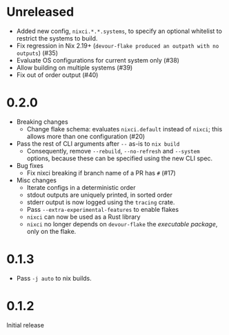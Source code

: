 
# Unreleased

- Added new config, `nixci.*.*.systems`, to specify an optional whitelist to restrict the systems to build.
- Fix regression in Nix 2.19+ (`devour-flake produced an outpath with no outputs`) (\#35)
- Evaluate OS configurations for current system only (\#38)
- Allow building on multiple systems (\#39)
- Fix out of order output (\#40)

# 0.2.0

- Breaking changes
    - Change flake schema: evaluates `nixci.default` instead of `nixci`; this allows more than one configuration (#20)
- Pass the rest of CLI arguments after `--` as-is to `nix build`
    - Consequently, remove `--rebuild`, `--no-refresh` and `--system` options, because these can be specified using the new CLI spec.
- Bug fixes
    - Fix nixci breaking if branch name of a PR has `#` (#17)
- Misc changes
    - Iterate configs in a deterministic order
    - stdout outputs are uniquely printed, in sorted order
    - stderr output is now logged using the `tracing` crate.
    - Pass `--extra-experimental-features` to enable flakes
    - `nixci` can now be used as a Rust library
    - `nixci` no longer depends on `devour-flake` the *executable package*, only on the flake.

# 0.1.3

- Pass `-j auto` to nix builds.

# 0.1.2

Initial release
